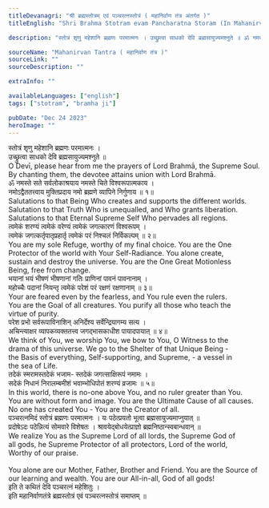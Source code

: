 ```yaml
---
titleDevanagri: "श्री ब्रह्मस्तोत्रम् एवं पञ्चरत्नस्तोत्रं ( महानिर्वाण तंत्र अंतर्गत )"
titleEnglish: "Shri Brahma Stotram evam Pancharatna Storam (In Mahanirvan Tantra)"

description: "स्तोत्रं शृणु महेशानि ब्रह्मणः परमात्मनः । उच्छ्रुत्वा साधको देवि ब्रह्मसायुज्यमश्नुते ॥ ॐ नमस्ते सते सर्वलोकाश्रयाय नमस्ते चिते विश्वरूपात्मकाय । नमोऽद्वैततत्त्वाय मुक्तिप्रदाय नमो ब्रह्मणे व्यापिने निर्गुणाय ॥ १॥"

sourceName: "Mahanirvan Tantra ( महानिर्वाण तंत्र )"
sourceLink: ""
sourceDescription: ""

extraInfo: ""

availableLanguages: ["english"]
tags: ["stotram", "bramha ji"]

pubDate: "Dec 24 2023"
heroImage: ""
---
```


<div class="sanskrit-shlok">स्तोत्रं शृणु महेशानि ब्रह्मणः परमात्मनः ।<br/>उच्छ्रुत्वा साधको देवि ब्रह्मसायुज्यमश्नुते ॥<br/></div><div class="english-translation translation">O Devī, please hear from me the prayers of Lord Brahmā, the Supreme Soul. By chanting them, the devotee attains union with Lord Brahmā.<br/></div><div class="sanskrit-shlok">ॐ नमस्ते सते सर्वलोकाश्रयाय नमस्ते चिते विश्वरूपात्मकाय ।<br/>नमोऽद्वैततत्त्वाय मुक्तिप्रदाय नमो ब्रह्मणे व्यापिने निर्गुणाय ॥ १॥<br/></div><div class="english-translation translation">Salutations to that Being Who creates and supports the different worlds.<br/>Salutation to that Truth Who is unequalled, and Who grants liberation.<br/>Salutations to that Eternal Supreme Self Who pervades all regions.<br/></div><div class="sanskrit-shlok">त्वमेकं शरण्यं त्वमेकं वरेण्यं त्वमेकं जगत्कारणं विश्वरूपम् ।<br/>त्वमेकं जगत्कर्तृपातृप्रहार्तृ त्वमेकं परं निश्चलं निर्विकल्पम् ॥ २॥<br/></div><div class="english-translation translation">You are my sole Refuge, worthy of my final choice. You are the One<br/>Protector of the world with Your Self-Radiance. You alone create,<br/>sustain and destroy the universe. You are the One Great Motionless<br/>Being, free from change.<br/></div><div class="sanskrit-shlok">भयानां भयं भीषणं भीषणानां गतिः प्राणिनां पावनं पावनानाम् ।<br/>महोच्चैः पदानां नियन्तृ त्वमेकं परेशं परं रक्षणं रक्षणानाम् ॥ ३॥<br/></div><div class="english-translation translation">Your are feared even by the fearless, and You rule even the rulers.<br/>You are the Goal of all creatures. You purify all those who teach the<br/>virtue of purity.<br/></div><div class="sanskrit-shlok">परेश प्रभो सर्वरूपाविनाशिन् अनिर्देश्य सर्वेन्द्रियागम्य सत्य ।<br/>अचिन्त्याक्षर व्यापकव्यक्ततत्त्व जगद्भासकाधीश पायादपायात् ॥ ४॥<br/></div><div class="english-translation translation">We think of You, we worship You, we bow to You, O Witness to the<br/>drama of this universe. We go to the Shelter of that Unique Being -<br/>the Basis of everything, Self-supporting, and Supreme, - a vessel in<br/>the sea of Life.<br/></div><div class="sanskrit-shlok">तदेकं स्मरामस्तदेकं भजाम- स्तदेकं जगत्साक्षिरूपं नमामः ।<br/>सदेकं निधानं निरालम्बमीशं भवाम्भोधिपोतं शरण्यं व्रजामः ॥ ५॥<br/></div><div class="english-translation translation">In this world, there is no-one above You, and no ruler greater than You.<br/>You are without form and image. You are the Ultimate Cause of all causes.<br/>No one has created You - You are the Creator of all.<br/></div><div class="sanskrit-shlok">पञ्चरत्नमिदं स्तोत्रं ब्रह्मणः परमात्मनः । यः पठेत्प्रयतो भूत्वा ब्रह्मसायुज्यमाप्नुयात् ॥<br/>प्रदोषेऽदः पठेन्नित्यं सोमवारे विशेषतः । श्रावयेद्बोधयेत्प्राज्ञो ब्रह्मनिष्ठान्स्वबान्धवान् ॥<br/></div><div class="english-translation translation">We realize You as the Supreme Lord of all lords, the Supreme God of<br/>all gods, he Supreme Protector of all protectors, Lord of the world,<br/>Worthy of our praise.<br/><br/>You alone are our Mother, Father, Brother and Friend. You are the Source of our learning and wealth. You are our All-in-all, God of all gods!<br/></div><div class="sanskrit-shlok">इति ते कथितं देवि पञ्चरत्नं महेशितुः ।<br/>इति महानिर्वाणतंत्रे ब्रह्मस्तोत्रं एवं पञ्चरत्नस्तोत्रं समाप्तम् ॥<br/></div>
